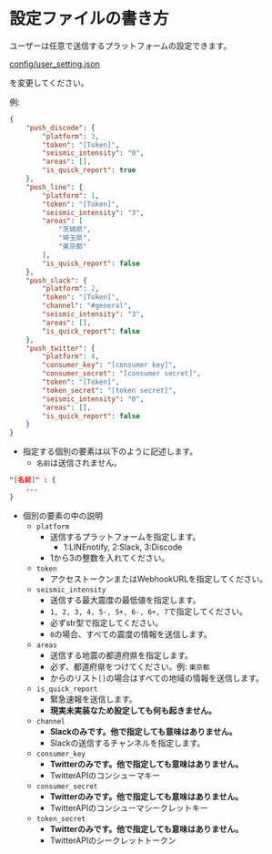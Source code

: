 # 設定ファイルの書き方

ユーザーは任意で送信するプラットフォームの設定できます。

[config/user_setting.json](../config/user_setting.json)

を変更してください。

例:

```json
{
    "push_discode": {
        "platform": 3,
        "token": "[Token]",
        "seismic_intensity": "0",
        "areas": [],
        "is_quick_report": true
    },
    "push_line": {
        "platform": 1,
        "token": "[Token]",
        "seismic_intensity": "3",
        "areas": [
            "茨城県",
            "埼玉県",
            "東京都"
        ],
        "is_quick_report": false
    },
    "push_slack": {
        "platform": 2,
        "token": "[Token]",
        "channel": "#general",
        "seismic_intensity": "3",
        "areas": [],
        "is_quick_report": false
    },
    "push_twitter": {
        "platform": 4,
        "consumer_key": "[consumer key]",
        "consumer_secret": "[consumer secret]",
        "token": "[Token]",
        "token_secret": "[token secret]",
        "seismic_intensity": "0",
        "areas": [],
        "is_quick_report": false
    }
}
```

- 指定する個別の要素は以下のように記述します。
  - `名前`は送信されません。

```json
"[名前]" : {
    ...
}
```

- 個別の要素の中の説明
  - `platform`
    - 送信するプラットフォームを指定します。
      - 1:LINEnotify, 2:Slack, 3:Discode
    - 1から3の整数を入れてください。
  - `token`
    - アクセストークンまたはWebhookURLを指定してください。
  - `seismic_intensity`
    - 送信する最大震度の最低値を指定します。
    - `1, 2, 3, 4, 5-, 5+, 6-, 6+, 7`で指定してください。
    - 必ずstr型で指定してください。
    - `0`の場合、すべての震度の情報を送信します。
  - `areas`
    - 送信する地震の都道府県を指定します。
    - 必ず、都道府県をつけてください。例: `東京都`
    - からのリスト`[]`の場合はすべての地域の情報を送信します。
  - `is_quick_report`
    - 緊急速報を送信します。
    - **現実未実装なため設定しても何も起きません。**
  - `channel`
    - **Slackのみです。他で指定しても意味はありません。**
    - Slackの送信するチャンネルを指定します。
  - `consumer_key`
    - **Twitterのみです。他で指定しても意味はありません。**
    - TwitterAPIのコンシューマキー
  - `consumer_secret`
    - **Twitterのみです。他で指定しても意味はありません。**
    - TwitterAPIのコンシューマシークレットキー
  - `token_secret`
    - **Twitterのみです。他で指定しても意味はありません。**
    - TwitterAPIのシークレットトークン
